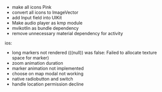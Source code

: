 - make all icons Pink
- convert all icons to ImageVector
- add Input field into UIKit
- Make audio player as kmp module
- mvikotlin as bundle dependency
- remove unnecessary material dependency for activity


ios:
- long markers not rendered (((null)) was false: Failed to allocate texture space for marker)
- zoom animation duration
- marker animation not implemented
- choose on map modal not working
- native radiobutton and switch
- handle location permission decline
